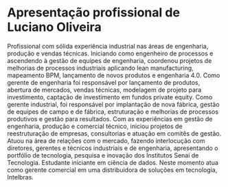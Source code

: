 # Apresentação profissional de Luciano Oliveira
Profissional com sólida experiência industrial nas áreas de engenharia, produção e vendas técnicas. Iniciando como engenheiro de processos e ascendendo à gestão de equipes de engenharia, coordenou projetos de melhorias de processos industriais aplicando lean manufacturing, mapeamento BPM, lançamento de novos produtos e engenharia 4.0. Como gerente de engenharia foi responsável por lançamento de produtos, abertura de mercados, vendas técnicas, modelagem de projeto para investimento, captação de investimento em fundos private equity. Como gerente industrial, foi responsável por implantação de nova fábrica, gestão de equipes de campo e de fábrica, estruturação e melhorias de processos produtivos e gestão para resultados. Com as experiências em gestão de engenharia, produção e comercial técnico, iniciou projetos de reestruturação de empresas, consultorias e atuação em comitês de gestão. Atuou na área de relações com o mercado, fazendo interlocução com diretores, gerentes e técnicos industriais e de engenharia, apresentando o portfólio de tecnologia, pesquisa e inovação dos Institutos Senai de Tecnologia. Estudante iniciante em ciência de dados. Neste momento atua como gerente comercial em uma distribuidora de soluções em tecnologia, Intelbras.
